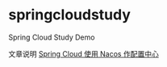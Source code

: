 # springcloudstudy
Spring Cloud Study Demo

文章说明 [Spring Cloud 使用 Nacos 作配置中心](https://leehao.me/Spring-Cloud-%E4%BD%BF%E7%94%A8-Nacos-%E4%BD%9C%E9%85%8D%E7%BD%AE%E4%B8%AD%E5%BF%83/)
